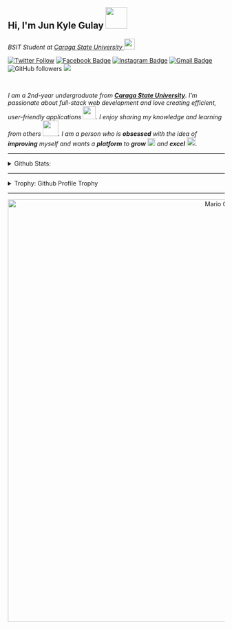 <!-- Greet Line Comes Here -->
<h2>Hi, I'm Jun Kyle Gulay <img src="https://media.giphy.com/media/12oufCB0MyZ1Go/giphy.gif" width="50"></h2>
<p><em>BSIT Student at <a href="https://www.carsu.edu.ph/">Caraga State University
</a><img src="https://upload.wikimedia.org/wikipedia/en/3/34/Caraga_State_University.png" width="25" height="25"> 
</em></p>

[![Twitter Follow](https://img.shields.io/twitter/follow/kayelonly?label=Follow)](https://twitter.com/intent/follow?screen_name=kayelonly)
[![Facebook Badge](https://img.shields.io/badge/-kayel-036be4?style=flat-square&logo=Facebook&logoColor=white&link=https://www.facebook.com/Kayel.Gulay)](https://www.facebook.com/Kayel.Gulay)
[![Instagram Badge](https://img.shields.io/badge/-@katzuukii-white?style=flat&logo=instagram&logoColor=black&link=https://www.instagram.com/katzuukii/)](https://www.instagram.com/katzuukii/) 
[![Gmail Badge](https://img.shields.io/badge/-gulayjunkyle-c14438?style=flat-square&logo=Gmail&logoColor=white&link=mailto:gulayjunkyle@gmail.com)](mailto:gulayjunkyle@gmail.com)
![GitHub followers](https://img.shields.io/github/followers/Kayel2?label=Follow&style=social)
![](https://visitor-badge.glitch.me/badge?page_id=Kayel2.Kayel2)




<br>


<!-- About Me Section Here -->


<p>
  <em>
    I am a 2nd-year undergraduate from <a href="https://www.carsu.edu.ph/"><b>Caraga State University</b></a>.  
    I’m passionate about full-stack web development and love creating efficient, user-friendly applications 
    <img src="https://github.com/TheDudeThatCode/TheDudeThatCode/blob/master/Assets/Developer.gif" width="30px">. 
    I enjoy sharing my knowledge and learning from others 
    <img src="https://github.com/TheDudeThatCode/TheDudeThatCode/blob/master/Assets/Designer.gif" width="36px">. 
    I am a person who is <b>obsessed</b> with the idea of <b>improving</b> myself and wants a <b>platform</b> to 
    <b>grow</b> 
    <img src="https://github.com/TheDudeThatCode/TheDudeThatCode/blob/master/Assets/Rocket.gif" width="18px"> and 
    <b>excel</b> 
    <img src="https://github.com/TheDudeThatCode/TheDudeThatCode/blob/master/Assets/Medal.gif" width="20px">.
  </em>  
</p>

---


<details>
<summary>Github Stats:</summary>

<p align="center">
  
  <img src="https://github-readme-stats.vercel.app/api?username=Kayel2&count_private=true&show_icons=true&theme=dracula&line_height=33">
  <img src="https://github-readme-stats.vercel.app/api/top-langs/?username=Kayel2&count_private=true&hide=html,scss,,ejs&theme=dracula&line_height=10">

</p>
</details>

---

<details>
<summary>Trophy: Github Profile Trophy</summary>
  
<p align="center"> 
  <a href="https://github.com/ryo-ma/github-profile-trophy">
    <img src="https://github-profile-trophy.vercel.app/?username=Kayel2&row=1&column=9" alt="Github Profile Trophy" />
  </a>
</p>

</details>

---


<p align="center">
  <img src="https://github.com/TheDudeThatCode/TheDudeThatCode/blob/master/Assets/Mario_Gameplay.gif" alt="Mario Game" width="980">
</p>
